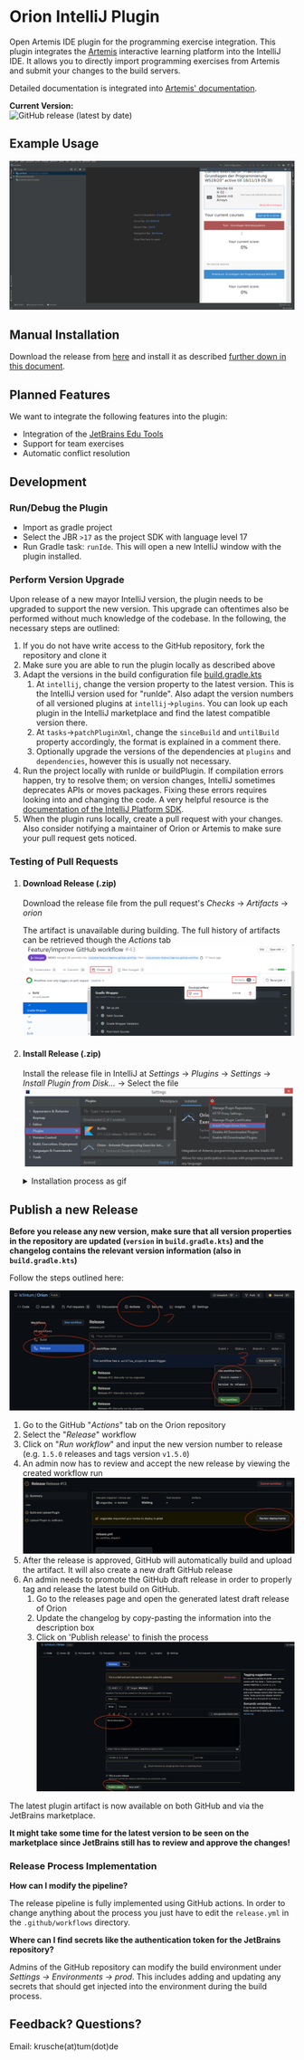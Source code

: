 # Orion IntelliJ Plugin

Open Artemis IDE plugin for the programming exercise integration.
This plugin integrates the [Artemis](https://github.com/ls1intum/Artemis) interactive learning platform into the IntelliJ IDE.
It allows you to directly import programming exercises from Artemis and submit your changes to the build servers.

Detailed documentation is integrated into [Artemis' documentation](https://artemis-platform.readthedocs.io/en/latest/user/orion/).

**Current Version:**  
![GitHub release (latest by date)](https://img.shields.io/github/v/release/ls1intum/Orion)

## Example Usage
![](.github/media/orion_workflow.gif)

## Manual Installation

Download the release from [here](https://github.com/ls1intum/Orion/releases) and install it as described [further down in this document](https://github.com/ls1intum/Orion#install-release-zip).

## Planned Features
We want to integrate the following features into the plugin:

-   Integration of the [JetBrains Edu Tools](https://plugins.jetbrains.com/plugin/10081-edutools)
-   Support for team exercises
-   Automatic conflict resolution

## Development

### Run/Debug the Plugin

- Import as gradle project
- Select the JBR `>17` as the project SDK with language level 17
- Run Gradle task: `runIde`. This will open a new IntelliJ window with the plugin installed.

### Perform Version Upgrade

Upon release of a new mayor IntelliJ version, the plugin needs to be upgraded to support the new version. This upgrade can oftentimes also be performed without much knowledge of the codebase. In the following, the necessary steps are outlined:
1. If you do not have write access to the GitHub repository, fork the repository and clone it
2. Make sure you are able to run the plugin locally as described above
3. Adapt the versions in the build configuration file [build.gradle.kts](https://github.com/ls1intum/Orion/blob/main/build.gradle.kts)
    1. At `intellij`, change the version property to the latest version. This is the IntelliJ version used for "runIde". Also adapt the version numbers of all versioned plugins at `intellij`→`plugins`. You can look up each plugin in the IntelliJ marketplace and find the latest compatible version there.
    2. At `tasks`→`patchPluginXml`, change the `sinceBuild` and `untilBuild` property accordingly, the format is explained in a comment there.
    3. Optionally upgrade the versions of the dependencies at `plugins` and `dependencies`, however this is usually not necessary.
4. Run the project locally with runIde or buildPlugin. If compilation errors happen, try to resolve them; on version changes, IntelliJ sometimes deprecates APIs or moves packages. Fixing these errors requires looking into and changing the code. A very helpful resource is the [documentation of the IntelliJ Platform SDK](https://plugins.jetbrains.com/docs/intellij/welcome.html).
5. When the plugin runs locally, create a pull request with your changes. Also consider notifying a maintainer of Orion or Artemis to make sure your pull request gets noticed.
  
### Testing of Pull Requests

1.  #### Download Release (.zip)
    
    Download the release file from the pull request's _Checks_ &rarr; _Artifacts_ &rarr; _orion_
    
    The artifact is unavailable during building. The full history of artifacts can be retrieved though the _Actions_ tab
![](.github/media/download_release.png)

2.  #### Install Release (.zip)
   
    Install the release file in IntelliJ at _Settings_ &rarr; _Plugins_ &rarr; _Settings_ &rarr; _Install Plugin from Disk..._ &rarr; Select the file
![](.github/media/install_release.png)  
    <details>
    <summary>Installation process as gif</summary>
   
    ![](.github/media/orion_installation.gif)
    </details>

## Publish a new Release

**Before you release any new version, make sure that all version properties in the repository are updated
(`version` in `build.gradle.kts`) and the changelog contains the relevant version information (also in `build.gradle.kts`)**


Follow the steps outlined here:

![](.github/media/github_release.png)

1. Go to the GitHub "_Actions_" tab on the Orion repository
2. Select the "_Release_" workflow
3. Click on "_Run workflow_" and input the new version number to release (e.g. `1.5.0` releases and tags version `v1.5.0`)
4. An admin now has to review and accept the new release by viewing the created workflow run
![](.github/media/release_review.png)
5. After the release is approved, GitHub will automatically build and upload the artifact. It will also create a new draft GitHub release
6. An admin needs to promote the GitHub draft release in order to properly tag and release the latest build on GitHub.
    1. Go to the releases page and open the generated latest draft release of Orion
    2. Update the changelog by copy-pasting the information into the description box
    3. Click on 'Publish release' to finish the process
![](.github/media/draft_release.png)

The latest plugin artifact is now available on both GitHub and via the JetBrains marketplace. 

**It might take some time for the latest version to be seen on the marketplace since JetBrains still has to review 
and approve the changes!**

### Release Process Implementation

**How can I modify the pipeline?**

The release pipeline is fully implemented using GitHub actions. In order to change anything about the process you just
have to edit the `release.yml` in the `.github/workflows` directory.

**Where can I find secrets like the authentication token for the JetBrains repository?**

Admins of the GitHub repository can modify the build environment under  _Settings -> Environments -> prod_. This includes
adding and updating any secrets that should get injected into the environment during the build process.

## Feedback? Questions?
Email: krusche(at)tum(dot)de
